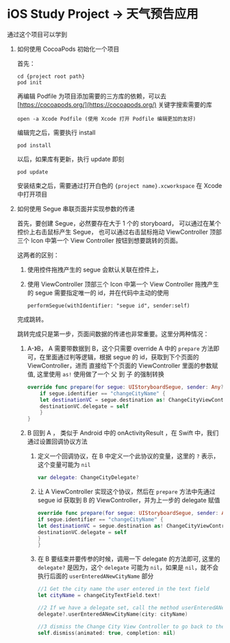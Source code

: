 # iOS Study Project -> 天气预告应用

通过这个项目可以学到

1. 如何使用 CocoaPods 初始化一个项目

    首先：

    ```
    cd {project root path}
    pod init
    ```

    再编辑 Podfile 为项目添加需要的三方库的依赖，可以去 [https://cocoapods.org/](https://cocoapods.org/) 关键字搜索需要的库

    ```
    open -a Xcode Podfile (使用 Xcode 打开 Podfile 编辑更加的友好)
    ```

    编辑完之后，需要执行 install

    ```
    pod install
    ```
    以后，如果库有更新，执行 update 即刻

    ```
    pod update
    ```

    安装结束之后，需要通过打开白色的 `{project name}.xcworkspace` 在 Xcode 中打开项目

2. 如何使用 Segue 串联页面并实现参数的传递

    首先，要创建 Segue，必然要存在大于 1 个的 storyboard， 可以通过在某个控价上右击鼠标产生 Segue，
    也可以通过右击鼠标拖动 ViewController 顶部三个 Icon 中第一个 View Controller 按钮到想要跳转的页面。

    这两者的区别：

    1. 使用控件拖拽产生的 segue 会默认关联在控件上，
    2. 使用 ViewController 顶部三个 Icon 中第一个 View Controller  拖拽产生的 segue 需要指定唯一的 id，并在代码中主动的使用

        ```
       performSegue(withIdentifier: "segue id", sender:self)
       ```

    完成跳转。

    跳转完成只是第一步，页面间数据的传递也非常重要。这里分两种情况：

    1. A-》B， A 需要带数据到 B，这个只需要 override A 中的  `prepare`  方法即可，在里面通过判等逻辑，根据 segue 的 id，获取到下个页面的 ViewController，进而
    直接给下个页面的 ViewController 里面的参数赋值, 这里使用 `as!` 使用做了一个 父 到 子 的强制转换

        ```swift
        override func prepare(for segue: UIStoryboardSegue, sender: Any?) {
            if segue.identifier == "changeCityName" {
            let destinationVC = segue.destination as! ChangeCityViewController
            destinationVC.delegate = self
            }
        } 
       ``` 

    2. B 回到 A ， 类似于 Android 中的 onActivityResult ，在 Swift 中，我们通过设置回调协议方法

        1. 定义一个回调协议，在 B 中定义一个此协议的变量，这里的 `?` 表示，这个变量可能为 `nil`
        
            ```swift
           var delegate: ChangeCityDelegate?
           ```
        
        2. 让 A ViewController 实现这个协议，然后在 `prepare`  方法中先通过 segue id 获取到 B 的 ViewController，并为上一步的 delegate 赋值
        
            ```swift
           override func prepare(for segue: UIStoryboardSegue, sender: Any?) {
            if segue.identifier == "changeCityName" {
            let destinationVC = segue.destination as! ChangeCityViewController
            destinationVC.delegate = self
            }
           }
           ```
        
        3. 在 B 要结束并要传参的时候，调用一下 delegate 的方法即可, 这里的 `delegate?` 是因为，这个 `delegate` 可能为 `nil`，如果是 `nil`，就不会执行后面的 `userEnteredANewCityName` 部分
        
            ```swift
            //1 Get the city name the user entered in the text field
            let cityName = changeCityTextField.text!
            
            //2 If we have a delegate set, call the method userEnteredANewCityName
            delegate?.userEnteredANewCityName(city: cityName)
            
            //3 dismiss the Change City View Controller to go back to the WeatherViewController
            self.dismiss(animated: true, completion: nil)
           ```



